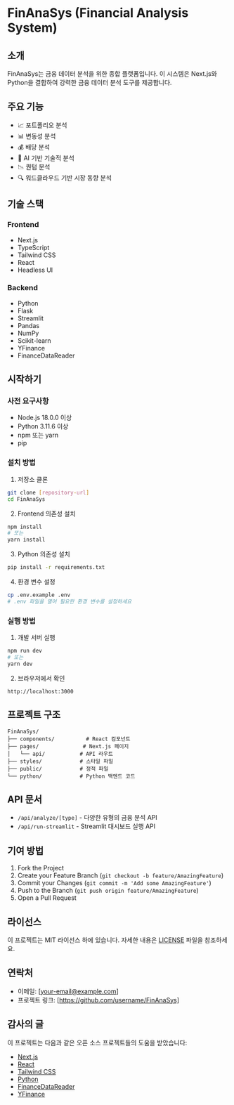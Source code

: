 # FinAnaSys (Financial Analysis System)

## 소개

FinAnaSys는 금융 데이터 분석을 위한 종합 플랫폼입니다. 이 시스템은 Next.js와 Python을 결합하여 강력한 금융 데이터 분석 도구를 제공합니다.

## 주요 기능

- 📈 포트폴리오 분석
- 📊 변동성 분석
- 💰 배당 분석
- 🤖 AI 기반 기술적 분석
- 📉 퀀텀 분석
- 🔍 워드클라우드 기반 시장 동향 분석

## 기술 스택

### Frontend

- Next.js
- TypeScript
- Tailwind CSS
- React
- Headless UI

### Backend

- Python
- Flask
- Streamlit
- Pandas
- NumPy
- Scikit-learn
- YFinance
- FinanceDataReader

## 시작하기

### 사전 요구사항

- Node.js 18.0.0 이상
- Python 3.11.6 이상
- npm 또는 yarn
- pip

### 설치 방법

1. 저장소 클론

```bash
git clone [repository-url]
cd FinAnaSys
```

2. Frontend 의존성 설치

```bash
npm install
# 또는
yarn install
```

3. Python 의존성 설치

```bash
pip install -r requirements.txt
```

4. 환경 변수 설정

```bash
cp .env.example .env
# .env 파일을 열어 필요한 환경 변수를 설정하세요
```

### 실행 방법

1. 개발 서버 실행

```bash
npm run dev
# 또는
yarn dev
```

2. 브라우저에서 확인

```
http://localhost:3000
```

## 프로젝트 구조

```
FinAnaSys/
├── components/          # React 컴포넌트
├── pages/              # Next.js 페이지
│   └── api/           # API 라우트
├── styles/            # 스타일 파일
├── public/            # 정적 파일
└── python/            # Python 백엔드 코드
```

## API 문서

- `/api/analyze/[type]` - 다양한 유형의 금융 분석 API
- `/api/run-streamlit` - Streamlit 대시보드 실행 API

## 기여 방법

1. Fork the Project
2. Create your Feature Branch (`git checkout -b feature/AmazingFeature`)
3. Commit your Changes (`git commit -m 'Add some AmazingFeature'`)
4. Push to the Branch (`git push origin feature/AmazingFeature`)
5. Open a Pull Request

## 라이선스

이 프로젝트는 MIT 라이선스 하에 있습니다. 자세한 내용은 [LICENSE](LICENSE) 파일을 참조하세요.

## 연락처

- 이메일: [your-email@example.com]
- 프로젝트 링크: [https://github.com/username/FinAnaSys]

## 감사의 글

이 프로젝트는 다음과 같은 오픈 소스 프로젝트들의 도움을 받았습니다:

- [Next.js](https://nextjs.org/)
- [React](https://reactjs.org/)
- [Tailwind CSS](https://tailwindcss.com/)
- [Python](https://www.python.org/)
- [FinanceDataReader](https://github.com/FinanceData/FinanceDataReader)
- [YFinance](https://github.com/ranaroussi/yfinance)
